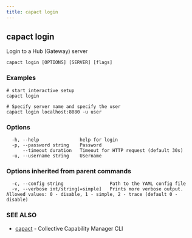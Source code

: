 ```yaml
---
title: capact login
---
```


## capact login

Login to a Hub (Gateway) server

```
capact login [OPTIONS] [SERVER] [flags]
```

### Examples

```
# start interactive setup
capact login

# Specify server name and specify the user
capact login localhost:8080 -u user

```

### Options

```
  -h, --help               help for login
  -p, --password string    Password
      --timeout duration   Timeout for HTTP request (default 30s)
  -u, --username string    Username
```

### Options inherited from parent commands

```
  -c, --config string                 Path to the YAML config file
  -v, --verbose int/string[=simple]   Prints more verbose output. Allowed values: 0 - disable, 1 - simple, 2 - trace (default 0 - disable)
```

### SEE ALSO

* [capact](capact.md)	 - Collective Capability Manager CLI

